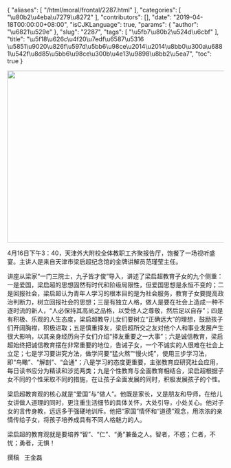 {
    "aliases": [
        "/html/moral/frontal/2287.html"
    ],
    "categories": [
        "\u80b2\u4eba\u7279\u8272"
    ],
    "contributors": [],
    "date": "2019-04-18T00:00:00+08:00",
    "isCJKLanguage": true,
    "params": {
        "author": "\u6821\u529e"
    },
    "slug": "2287",
    "tags": [
        "\u5fb7\u80b2\u524d\u6cbf"
    ],
    "title": "\u5f18\u626c\u4f20\u7edf\u6587\u5316 \u5851\u9020\u826f\u597d\u5bb6\u98ce\u2014\u2014\u8bb0\u300a\u6881\u542f\u8d85\u5bb6\u98ce\u300b\u4e13\u9898\u8bb2\u5ea7",
    "toc": true
}


<img
    src="https://cdn.tfls.online/mirror/full/7f2782e4750c0a75b4a8677af90c1ff38a3863fc.jpg"
    style="display:block;margin-left:auto;margin-right:auto;"
    decoding="async"
    fetchpriority="auto"
    loading="lazy"
    height="400"
    width="600"
/>






 4月16日下午3：40，天津外大附校全体教职工齐聚报告厅，饱餐了一场视听盛宴。主讲人是来自天津市梁启超纪念馆的金牌讲解员范瑾莹主任。
 



讲座从梁家“一门三院士，九子皆才俊”导入，讲述了梁启超教育子女的九个侧重：一是爱国，梁启超的思想固然有时代和阶级局限性，但爱国思想是永恒不变的；二是回报社会，梁启超认为青年人学习的根本目的是为社会服务，教育子女要提高政治判断力，树立回报社会的思想；三是有独立人格，做人是要在社会上造成一种不逐时流的新人，“人必保持其高尚之品格，以受他人之尊敬，然后足以自存”；四是有积极、乐观的人生态度，梁启超教导儿女们要树立“正确远大”的理想，鼓励孩子们开阔胸襟，积极进取；五是慎重择友，梁启超所交之友对他个人和事业发展产生很大影响，以其亲身经历向子女们介绍“择友重要之一大事”；六是诚信教育，梁启超始终把诚信教育摆在非常重要的地位，告诫子女，一个不诚实的人很难在社会上立足；七是学习要讲究方法，做学问要“猛火熬”“慢火炖”，使用三步学习法，即“鸟瞰”、“解剖”、“会通”；八是学习的态度更重要，主张教育应研究社会应用，每日读书应分为精读和涉览两类；九是个性教育与全面教育相结合，梁启超根据子女不同的个性采取不同的措施，在让孩子全面发展的同时，积极发展孩子的个性。
 



梁启超教育观的核心就是“爱国”与“做人”。他既是家长，又是朋友和导师，在给儿女讲做人道理的同时，更注重生活细节的具体关怀，大处引导，小处关心。他对子女的言传身教，远远多于强硬地训斥。他把“家国”情怀和“道德”观念，用浓浓的亲情传给子女，将孩子培养成具有不同人格魅力的人。
 



梁启超的教育观就是要培养“智”、“仁”、“勇”兼备之人。智者，不惑；仁者，不忧；勇者，无惧！
 


撰稿   王金磊


